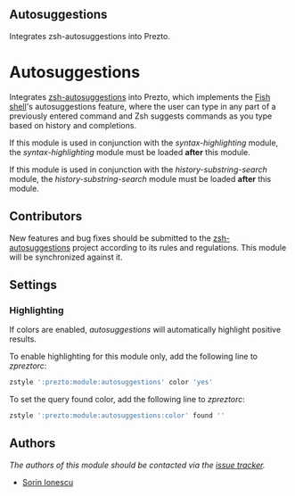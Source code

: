 Autosuggestions
---------------

Integrates zsh-autosuggestions into Prezto.

Autosuggestions
===============

Integrates [zsh-autosuggestions][1] into Prezto, which implements the
[Fish shell][2]'s autosuggestions feature, where the user can type in any part
of a previously entered command and Zsh suggests commands as you type based on
history and completions.

If this module is used in conjunction with the *syntax-highlighting* module,
the *syntax-highlighting* module must be loaded **after** this module.

If this module is used in conjunction with the *history-substring-search*
module, the *history-substring-search* module must be loaded **after** this
module.

Contributors
------------

New features and bug fixes should be submitted to the [zsh-autosuggestions][1]
project according to its rules and regulations. This module will be synchronized
against it.

Settings
--------

### Highlighting

If colors are enabled, *autosuggestions* will automatically highlight
positive results.

To enable highlighting for this module only, add the following line to
*zpreztorc*:

```sh
zstyle ':prezto:module:autosuggestions' color 'yes'
```

To set the query found color, add the following line to *zpreztorc*:

```sh
zstyle ':prezto:module:autosuggestions:color' found ''
```

Authors
-------

*The authors of this module should be contacted via the [issue tracker][3].*

  - [Sorin Ionescu](https://github.com/sorin-ionescu)

[1]: https://github.com/tarruda/zsh-autosuggestions
[2]: http://fishshell.com
[3]: https://github.com/zsh-users/prezto/issues
